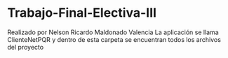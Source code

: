# Trabajo-Final-Electiva-III
Realizado por Nelson Ricardo Maldonado Valencia 
La aplicación se llama ClienteNetPQR y dentro de esta carpeta se encuentran todos los archivos del proyecto
